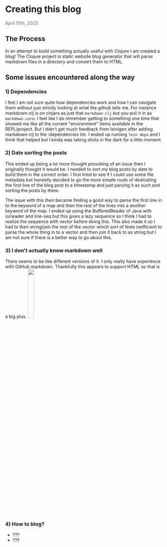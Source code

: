 # Creating this blog
<p style="color: #676767;">April 10th, 2023</p>

## The Process
In an attempt to build something actually useful with Clojure I am created a blog! The Clojure project is static website blog generator that will parse markdown files in a directory and convert them to HTML. 


## Some issues encountered along the way
### 1) Dependencies
I feel I am not sure quite how dependencies work and how I can navigate them without just strictly looking at what the github tells me. For instance markdown-clj is on clojars as just that `markdown-clj` but you pull it in as `markdown.core`. I feel like I do remember getting to something one time that showed me like all the current "environment" items available in the REPL/project. But I didn't get much feedback from leinigen after adding markdown-clj to the :dependencies list. I ended up running `lein deps` and I think that helped but I kinda was taking shots in the dark for a little moment.

### 2) Date sorting the posts
This ended up being a lot more thought provoking of an issue then I originally thought it would be. I needed to sort my blog posts by date to build them in the correct order. I first tried to see if I could use some file metadata but honestly decided to go the more simple route of dedicating the first line of the blog post to a timestamp and just parsing it as such and sorting the posts by them.

The issue with this then became finding a good way to parse the first line in to the keyword of a map and then the rest of the lines into a another keyword of the map. I ended up using the BufferedReader of Java with io/reader and line-seq but this gives a lazy sequence so I think I had to realize the sequence with vector before doing this. This also made it so I had to then string/join the rest of the vector which sort of feels inefficient to parse the whole thing in to a vector and then join it back to as string but I am not sure if there is a better way to go about this.



### 3) I don't actually know markdown well
There seems to be like different versions of it. I only really have experience with GitHub markdown. Thankfully this appears to support HTML so that is a big plus.
<img src="https://cdn.discordapp.com/attachments/565694425674678273/1010803488269287424/IMG_3574.jpg"  width="20%" height="20%">

### 4) How to blog?
- ???
- ???
